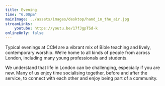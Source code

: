 ```yaml
---
title: Evening
time: "6.00pm"
mainImage: ../assets/images/desktop/hand_in_the_air.jpg
streamLinks:
    youtube: https://youtu.be/17fJgpTSd-k
onlineOnly: false
---
```

Typical evenings at CCM are a vibrant mix of Bible teaching and lively, contemporary worship. We’re home to all kinds of people from across London, including many young professionals and students.

We understand that life in London can be challenging, especially if you are new. Many of us enjoy time socialising together, before and after the service, to connect with each other and enjoy being part of a community.
